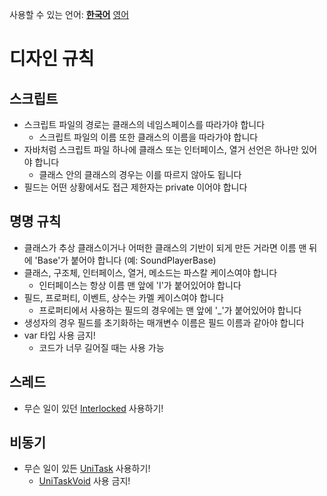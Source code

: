 사용할 수 있는 언어: [**한국어**](DESIGN-RULES.md) [영어](DESIGN-RULES-EN.md)

# 디자인 규칙
## 스크립트
* 스크립트 파일의 경로는 클래스의 네임스페이스를 따라가야 합니다
  * 스크립트 파일의 이름 또한 클래스의 이름을 따라가야 합니다
* 자바처럼 스크립트 파일 하나에 클래스 또는 인터페이스, 열거 선언은 하나만 있어야 합니다
  * 클래스 안의 클래스의 경우는 이를 따르지 않아도 됩니다
* 필드는 어떤 상황에서도 접근 제한자는 private 이어야 합니다

## 명명 규칙
* 클래스가 추상 클래스이거나 어떠한 클래스의 기반이 되게 만든 거라면 이름 맨 뒤에 'Base'가 붙어야 합니다 (예: SoundPlayerBase)
* 클래스, 구조체, 인터페이스, 열거, 메소드는 파스칼 케이스여야 합니다
  * 인터페이스는 항상 이름 맨 앞에 'I'가 붙어있어야 합니다
* 필드, 프로퍼티, 이벤트, 상수는 카멜 케이스여야 합니다
  * 프로퍼티에서 사용하는 필드의 경우에는 맨 앞에 '\_'가 붙어있어야 합니다
* 생성자의 경우 필드를 초기화하는 매개변수 이름은 필드 이름과 같아야 합니다
* var 타입 사용 금지!
  * 코드가 너무 길어질 때는 사용 가능

## 스레드
* 무슨 일이 있던 [Interlocked](https://docs.microsoft.com/ko-kr/dotnet/api/system.threading.interlocked) 사용하기!

## 비동기
* 무슨 일이 있든 [UniTask](https://github.com/Cysharp/UniTask) 사용하기!
  * [UniTaskVoid](https://github.com/Cysharp/UniTask/blob/master/src/UniTask/Assets/Plugins/UniTask/Runtime/UniTaskVoid.cs) 사용 금지!
